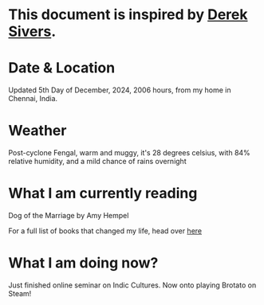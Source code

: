 # This document is inspired by [Derek Sivers](https://sive.rs/now).

# Date & Location  
Updated 5th Day of December, 2024, 2006 hours, from my home in Chennai, India.  

# Weather  
Post-cyclone Fengal, warm and muggy, it's 28 degrees celsius, with 84% relative humidity, and a mild chance of rains overnight

# What I am currently reading  
Dog of the Marriage by Amy Hempel 

For a full list of books that changed my life, head over [here](https://adityagovindaraj.github.io/books.html)  

# What I am doing now?
Just finished online seminar on Indic Cultures. Now onto playing Brotato on Steam! 
